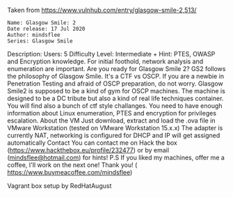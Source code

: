 Taken from https://www.vulnhub.com/entry/glasgow-smile-2,513/ 

    Name: Glasgow Smile: 2
    Date release: 17 Jul 2020
    Author: mindsflee
    Series: Glasgow Smile


Description:
    Users: 5
    Difficulty Level: Intermediate +
    Hint: PTES, OWASP and Encryption knowledge. For initial foothold, network analysis and enumeration are important.
    Are you ready for Glasgow Smile 2? GS2 follows the philosophy of Glasgow Smile. It's a CTF vs OSCP. If you are a newbie in Penetration Testing and afraid of OSCP preparation, do not worry. Glasgow Smile2 is supposed to be a kind of gym for OSCP machines. The machine is designed to be a DC tribute but also a kind of real life techniques container. You will find also a bunch of ctf style challanges. You need to have enough information about Linux enumeration, PTES and encryption for privileges escalation.
    About the VM
    Just download, extract and load the .ova file in VMware Workstation (tested on VMware Workstation 15.x.x) The adapter is currently NAT, networking is configured for DHCP and IP will get assigned automatically
    Contact
    You can contact me on Hack the box (https://www.hackthebox.eu/profile/232477) or by email (mindsflee@hotmail.com) for hints!  P.S If you liked my machines, offer me a coffee, I'll work on the next one! Thank you! ( https://www.buymeacoffee.com/mindsflee)

Vagrant box setup by RedHatAugust

